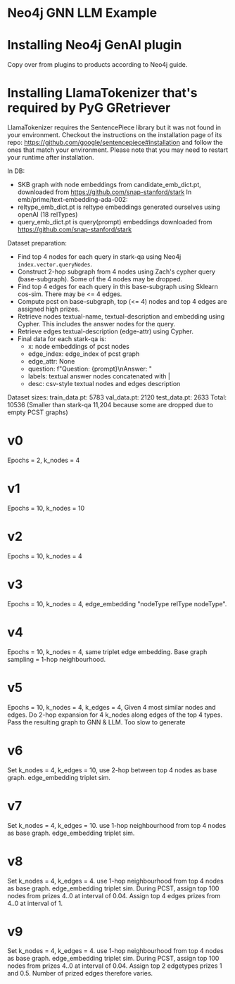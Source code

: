 # Neo4j GNN LLM Example


# Installing Neo4j GenAI plugin
Copy over from plugins to products according to Neo4j guide.


# Installing LlamaTokenizer that's required by PyG GRetriever

LlamaTokenizer requires the SentencePiece library but it was not found in your environment. Checkout the instructions on the
installation page of its repo: https://github.com/google/sentencepiece#installation and follow the ones
that match your environment. Please note that you may need to restart your runtime after installation.


In DB:
- SKB graph with node embeddings from candidate_emb_dict.pt, downloaded from https://github.com/snap-stanford/stark
In emb/prime/text-embedding-ada-002:
- reltype_emb_dict.pt is reltype embeddings generated ourselves using openAI (18 relTypes)
- query_emb_dict.pt is query(prompt) embeddings downloaded from https://github.com/snap-stanford/stark

Dataset preparation:
- Find top 4 nodes for each query in stark-qa using Neo4j `index.vector.queryNodes`.
- Construct 2-hop subgraph from 4 nodes using Zach's cypher query (base-subgraph). Some of the 4 nodes may be dropped.
- Find top 4 edges for each query in this base-subgraph using Sklearn cos-sim. There may be <= 4 edges.
- Compute pcst on base-subgraph, top (<= 4) nodes and top 4 edges are assigned high prizes.
- Retrieve nodes textual-name, textual-description and embedding using Cypher. 
This includes the answer nodes for the query.
- Retrieve edges textual-description (edge-attr) using Cypher.
- Final data for each stark-qa is:
  - x: node embeddings of pcst nodes
  - edge_index: edge_index of pcst graph
  - edge_attr: None
  - question: f"Question: {prompt}\nAnswer: "
  - labels: textual answer nodes concatenated with |
  - desc: csv-style textual nodes and edges description

Dataset sizes:
train_data.pt: 5783
val_data.pt: 2120
test_data.pt: 2633
Total: 10536
(Smaller than stark-qa 11,204 because some are dropped due to empty PCST graphs)

# v0
Epochs = 2, k_nodes = 4

# v1
Epochs = 10, k_nodes = 10

# v2
Epochs = 10, k_nodes = 4

# v3
Epochs = 10, k_nodes = 4, edge_embedding "nodeType relType nodeType".

# v4
Epochs = 10, k_nodes = 4, same triplet edge embedding. Base graph sampling = 1-hop neighbourhood.

# v5
Epochs = 10, k_nodes = 4, k_edges = 4,
Given 4 most similar nodes and edges. Do 2-hop expansion for 4 k_nodes along edges of the top 4 types.
Pass the resulting graph to GNN & LLM.
Too slow to generate

# v6
Set k_nodes = 4, k_edges = 10, use 2-hop between top 4 nodes as base graph. edge_embedding triplet sim.

# v7
Set k_nodes = 4, k_edges = 10. use 1-hop neighbourhood from top 4 nodes as base graph. edge_embedding triplet sim.

# v8
Set k_nodes = 4, k_edges = 4. use 1-hop neighbourhood from top 4 nodes as base graph. edge_embedding triplet sim.
During PCST, assign top 100 nodes from prizes 4..0 at interval of 0.04. Assign top 4 edges prizes from 4..0 at interval of 1.

# v9
Set k_nodes = 4, k_edges = 4. use 1-hop neighbourhood from top 4 nodes as base graph. edge_embedding triplet sim.
During PCST, assign top 100 nodes from prizes 4..0 at interval of 0.04. 
Assign top 2 edgetypes prizes 1 and 0.5. Number of prized edges therefore varies.